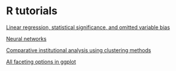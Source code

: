 # R tutorials

[Linear regression, statistical significance, and omitted variable bias](http://vladtarko.github.io/tutorials/stats_presentation.html)

[Neural networks](http://vladtarko.github.io/tutorials/neural-nets-100.html)

[Comparative institutional analysis using clustering methods](http://vladtarko.github.io/tutorials/cluster_analysis.html)

[All faceting options in ggplot](http://vladtarko.github.io/tutorials/ggplot-faceting-tutorial.html)
